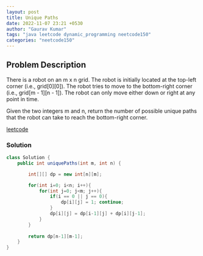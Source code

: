 ```yaml
---
layout: post
title: Unique Paths
date: 2022-11-07 23:21 +0530
author: "Gaurav Kumar"
tags: "java leetcode dynamic_programming neetcode150"
categories: "neetcode150"
---
```


## Problem Description

There is a robot on an m x n grid. The robot is initially located at the top-left corner (i.e., grid[0][0]). The robot tries to move to the bottom-right corner (i.e., grid[m - 1][n - 1]). The robot can only move either down or right at any point in time.  

Given the two integers m and n, return the number of possible unique paths that the robot can take to reach the bottom-right corner.  

[leetcode](https://leetcode.com/problems/unique-paths/description/)  

### Solution

```java
class Solution {
    public int uniquePaths(int m, int n) {

        int[][] dp = new int[n][m];

        for(int i=0; i<n; i++){
            for(int j=0; j<m; j++){
                if(i == 0 || j == 0){
                    dp[i][j] = 1; continue;
                }
                dp[i][j] = dp[i-1][j] + dp[i][j-1];
            }
        }
        
        return dp[n-1][m-1];
    }
}
```

